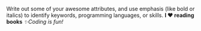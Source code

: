 Write out some of your awesome attributes, and use emphasis (like bold or italics) to identify keywords, programming languages, or skills. 
**I ❤️ reading books**
*✨Coding is fun!*

